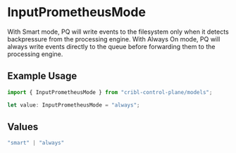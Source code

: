 # InputPrometheusMode

With Smart mode, PQ will write events to the filesystem only when it detects backpressure from the processing engine. With Always On mode, PQ will always write events directly to the queue before forwarding them to the processing engine.

## Example Usage

```typescript
import { InputPrometheusMode } from "cribl-control-plane/models";

let value: InputPrometheusMode = "always";
```

## Values

```typescript
"smart" | "always"
```
